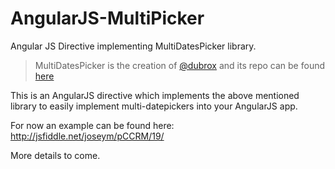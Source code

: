 AngularJS-MultiPicker
=====================

Angular JS Directive implementing MultiDatesPicker library.

> MultiDatesPicker is the creation of [@dubrox](https://github.com/dubrox) and its repo can be found [here](https://github.com/dubrox/Multiple-Dates-Picker-for-jQuery-UI)

This is an AngularJS directive which implements the above mentioned library to easily implement multi-datepickers into your AngularJS app.

For now an example can be found here: http://jsfiddle.net/joseym/pCCRM/19/

More details to come.